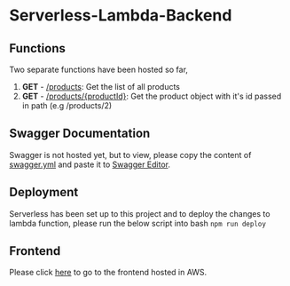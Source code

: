 # Serverless-Lambda-Backend

## Functions

Two separate functions have been hosted so far,

1. **GET** - [/products](https://ckdptybeq7.execute-api.ap-south-1.amazonaws.com/dev/products): Get the list of all products
2. **GET** - [/products/{productId}](https://ckdptybeq7.execute-api.ap-south-1.amazonaws.com/dev/products/2): Get the product object with it's id passed in path (e.g /products/2)

## Swagger Documentation

Swagger is not hosted yet, but to view, please copy the content of [swagger.yml](https://raw.githubusercontent.com/neeldebnath/serverless-lambda-bakend/test-3/swagger.yml) and paste it to [Swagger Editor](https://editor.swagger.io/).

## Deployment

Serverless has been set up to this project and to deploy the changes to lambda function, please run the below script into bash
`npm run deploy`

## Frontend

Please click [here](https://d358vode3tvj0q.cloudfront.net/) to go to the frontend hosted in AWS.
